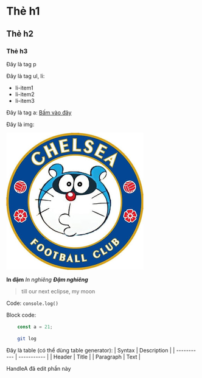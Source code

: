 # Thẻ h1
## Thẻ h2
### Thẻ h3

Đây là tag p

Đây là tag ul, li:
- li-item1
- li-item2
- li-item3

Đây là tag a: [Bấm vào đây](https://www.markdownguide.org)

Đây là img:

![Mô tả alt: Chồn xanh lè](./chelshit.jpg)

**In đậm**
*In nghiêng*
***Đậm nghiêng***

> till our next eclipse, my moon

Code: `console.log()`

Block code:
```javascript
    const a = 21;
```
```bash
    git log
```

Đây là table (có thể dùng table generator):
| Syntax      | Description |
| ----------- | ----------- |
| Header      | Title       |
| Paragraph   | Text        |

HandleA đã edit phần này